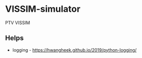# VISSIM-simulator
PTV VISSIM

## Helps
- logging - https://hwangheek.github.io/2019/python-logging/